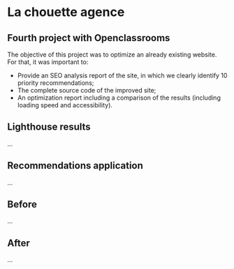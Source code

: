 # La chouette agence
## Fourth project with Openclassrooms

The objective of this project was to optimize an already existing website. For that, it was important to:
* Provide an SEO analysis report of the site, in which we clearly identify 10 priority recommendations;
* The complete source code of the improved site;
* An optimization report including a comparison of the results (including loading speed and accessibility).


## Lighthouse results

...


## Recommendations application 

...

## Before 

... 

## After 

...
